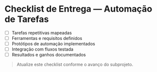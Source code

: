 # Checklist de Entrega — Automação de Tarefas

- [ ] Tarefas repetitivas mapeadas
- [ ] Ferramentas e requisitos definidos
- [ ] Protótipos de automação implementados
- [ ] Integração com fluxos testada
- [ ] Resultados e ganhos documentados

> Atualize este checklist conforme o avanço do subprojeto.